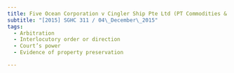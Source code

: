```yaml
---
title: Five Ocean Corporation v Cingler Ship Pte Ltd (PT Commodities & Energy Resources, 
subtitle: "[2015] SGHC 311 / 04\_December\_2015"
tags:
  - Arbitration
  - Interlocutory order or direction
  - Court’s power
  - Evidence of property preservation

---
```


